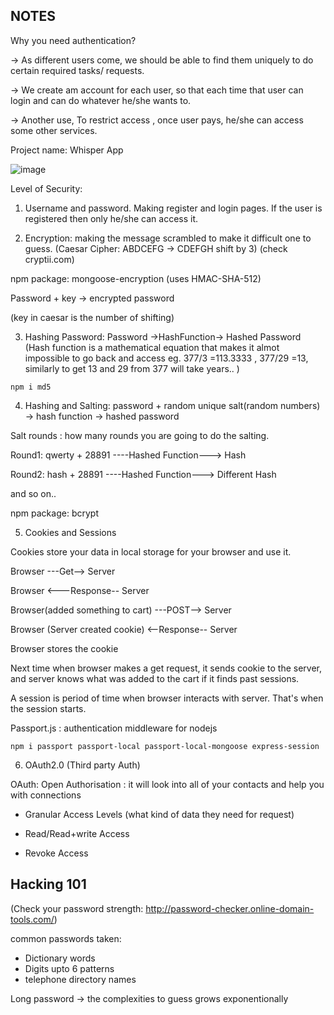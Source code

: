 ## NOTES

Why you need authentication?

-> As different users come, we should be able to find them uniquely to do certain required tasks/ requests.

-> We create am account for each user, so that each time that user can login and can do whatever he/she wants to.

-> Another use, To restrict access , once user pays, he/she can access some other services.

Project name: Whisper App

![image](https://github.com/priyajani028/WebINIT/assets/87660206/379326c3-3808-471f-a672-53990986ead6)

Level of Security:

1. Username and password. Making register and login pages. If the user is registered then only he/she can access it.

2. Encryption: making the message scrambled to make it difficult one to guess. (Caesar Cipher: ABDCEFG -> CDEFGH shift by 3) (check cryptii.com)

npm package: mongoose-encryption  (uses HMAC-SHA-512)

Password + key -> encrypted password

(key in caesar is the number of shifting)

3. Hashing Password: Password ->HashFunction-> Hashed Password (Hash function is a mathematical equation that makes it almot impossible to go back and access eg. 377/3 =113.3333 , 377/29 =13,  similarly to get 13 and 29 from 377 will take years..  )

```
npm i md5
```

4. Hashing and Salting: password + random unique salt(random numbers) -> hash function -> hashed password

Salt rounds : how many rounds you are going to do the salting.

Round1: qwerty + 28891 ----Hashed Function--->  Hash

Round2: hash + 28891 ----Hashed Function--->  Different Hash

and so on..

npm package: bcrypt

5. Cookies and Sessions

Cookies store your data in local storage for your browser and use it.

Browser ---Get--> Server

Browser <---Response-- Server


Browser(added something to cart)  ---POST--> Server

Browser (Server created cookie)  <--Response-- Server

Browser stores the cookie

Next time when browser makes a get request, it sends cookie to the server, and server knows what was added to the cart if it finds past sessions.

A session is period of time when browser interacts with server. That's when the session starts.

Passport.js : authentication middleware for nodejs

```
npm i passport passport-local passport-local-mongoose express-session
```

6. OAuth2.0 (Third party Auth)

OAuth: Open Authorisation : it will look into all of your contacts and help you with connections

- Granular Access Levels (what kind of data they need for request)

- Read/Read+write Access

- Revoke Access


## **Hacking 101**

(Check your password strength: http://password-checker.online-domain-tools.com/)

common passwords taken: 

- Dictionary words
- Digits upto 6 patterns
- telephone directory names

Long password -> the complexities to guess grows exponentionally
